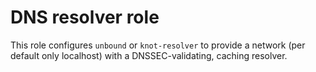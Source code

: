 # DNS resolver role
This role configures `unbound` or `knot-resolver` to provide a network (per default only localhost) with a DNSSEC-validating, caching resolver.


